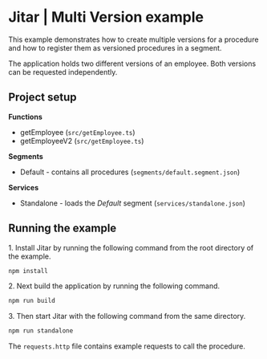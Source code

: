
# Jitar | Multi Version example

This example demonstrates how to create multiple versions for a procedure and how to register them as versioned procedures in a segment.

The application holds two different versions of an employee.
Both versions can be requested independently.

## Project setup

**Functions**

* getEmployee (`src/getEmployee.ts`)
* getEmployeeV2 (`src/getEmployee.ts`)

**Segments**

* Default - contains all procedures (`segments/default.segment.json`)

**Services**

* Standalone - loads the *Default* segment (`services/standalone.json`)

## Running the example

1\. Install Jitar by running the following command from the root directory of the example.

```bash
npm install
```

2\. Next build the application by running the following command.

```bash
npm run build
```

3\. Then start Jitar with the following command from the same directory.

```bash
npm run standalone
```

The ``requests.http`` file contains example requests to call the procedure.

